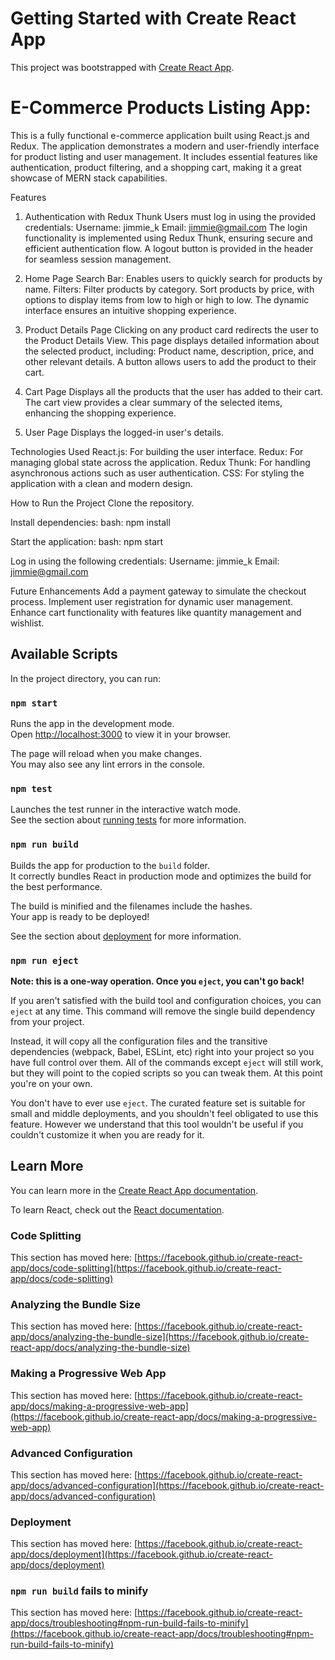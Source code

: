 # Getting Started with Create React App

This project was bootstrapped with [Create React App](https://github.com/facebook/create-react-app).

# E-Commerce Products Listing App:
This is a fully functional e-commerce application built using React.js and Redux. The application demonstrates a modern and user-friendly interface for product listing and user management. It includes essential features like authentication, product filtering, and a shopping cart, making it a great showcase of MERN stack capabilities.

Features
1. Authentication with Redux Thunk
Users must log in using the provided credentials:
            Username: jimmie_k
            Email: jimmie@gmail.com
The login functionality is implemented using Redux Thunk, ensuring secure and efficient authentication flow.
A logout button is provided in the header for seamless session management.

2. Home Page
Search Bar: Enables users to quickly search for products by name.
Filters:
Filter products by category.
Sort products by price, with options to display items from low to high or high to low.
The dynamic interface ensures an intuitive shopping experience.

3. Product Details Page
Clicking on any product card redirects the user to the Product Details View.
This page displays detailed information about the selected product, including:
Product name, description, price, and other relevant details.
A button allows users to add the product to their cart.

4. Cart Page
Displays all the products that the user has added to their cart.
The cart view provides a clear summary of the selected items, enhancing the shopping experience.

5. User Page
Displays the logged-in user's details.

Technologies Used
React.js: For building the user interface.
Redux: For managing global state across the application.
Redux Thunk: For handling asynchronous actions such as user authentication.
CSS: For styling the application with a clean and modern design.


How to Run the Project
Clone the repository.

Install dependencies:
bash:
    npm install

Start the application:
bash:
    npm start

Log in using the following credentials:
    Username: jimmie_k
    Email: jimmie@gmail.com

Future Enhancements
Add a payment gateway to simulate the checkout process.
Implement user registration for dynamic user management.
Enhance cart functionality with features like quantity management and wishlist.

## Available Scripts

In the project directory, you can run:

### `npm start`

Runs the app in the development mode.\
Open [http://localhost:3000](http://localhost:3000) to view it in your browser.

The page will reload when you make changes.\
You may also see any lint errors in the console.

### `npm test`

Launches the test runner in the interactive watch mode.\
See the section about [running tests](https://facebook.github.io/create-react-app/docs/running-tests) for more information.

### `npm run build`

Builds the app for production to the `build` folder.\
It correctly bundles React in production mode and optimizes the build for the best performance.

The build is minified and the filenames include the hashes.\
Your app is ready to be deployed!

See the section about [deployment](https://facebook.github.io/create-react-app/docs/deployment) for more information.

### `npm run eject`

**Note: this is a one-way operation. Once you `eject`, you can't go back!**

If you aren't satisfied with the build tool and configuration choices, you can `eject` at any time. This command will remove the single build dependency from your project.

Instead, it will copy all the configuration files and the transitive dependencies (webpack, Babel, ESLint, etc) right into your project so you have full control over them. All of the commands except `eject` will still work, but they will point to the copied scripts so you can tweak them. At this point you're on your own.

You don't have to ever use `eject`. The curated feature set is suitable for small and middle deployments, and you shouldn't feel obligated to use this feature. However we understand that this tool wouldn't be useful if you couldn't customize it when you are ready for it.

## Learn More

You can learn more in the [Create React App documentation](https://facebook.github.io/create-react-app/docs/getting-started).

To learn React, check out the [React documentation](https://reactjs.org/).

### Code Splitting

This section has moved here: [https://facebook.github.io/create-react-app/docs/code-splitting](https://facebook.github.io/create-react-app/docs/code-splitting)

### Analyzing the Bundle Size

This section has moved here: [https://facebook.github.io/create-react-app/docs/analyzing-the-bundle-size](https://facebook.github.io/create-react-app/docs/analyzing-the-bundle-size)

### Making a Progressive Web App

This section has moved here: [https://facebook.github.io/create-react-app/docs/making-a-progressive-web-app](https://facebook.github.io/create-react-app/docs/making-a-progressive-web-app)

### Advanced Configuration

This section has moved here: [https://facebook.github.io/create-react-app/docs/advanced-configuration](https://facebook.github.io/create-react-app/docs/advanced-configuration)

### Deployment

This section has moved here: [https://facebook.github.io/create-react-app/docs/deployment](https://facebook.github.io/create-react-app/docs/deployment)

### `npm run build` fails to minify

This section has moved here: [https://facebook.github.io/create-react-app/docs/troubleshooting#npm-run-build-fails-to-minify](https://facebook.github.io/create-react-app/docs/troubleshooting#npm-run-build-fails-to-minify)
